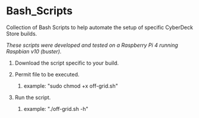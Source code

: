 # Bash_Scripts
Collection of Bash Scripts to help automate the setup of specific CyberDeck Store builds.

*These scripts were developed and tested on a Raspberry Pi 4 running Raspbian v10 (buster).*

1. Download the script specific to your build.

1. Permit file to be executed.

   1. example: "sudo chmod +x off-grid.sh"

1. Run the script.

   1. example: "./off-grid.sh -h"
